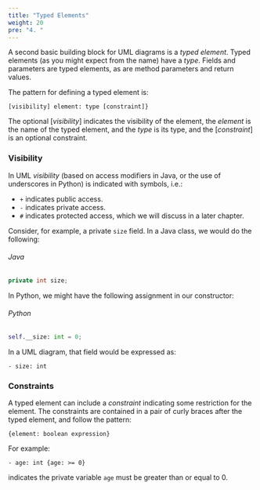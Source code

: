 ```yaml
---
title: "Typed Elements"
weight: 20
pre: "4. "
---
```

A second basic building block for UML diagrams is a _typed element_.  Typed elements (as you might expect from the name) have a _type_.  Fields and parameters are typed elements, as are method parameters and return values.

The pattern for defining a typed element is:

```
[visibility] element: type [constraint]} 
```

The optional $[visibility]$ indicates the visibility of the element, the $element$ is the name of the typed element, and the $type$ is its type, and the $[constraint]$ is an optional constraint.  

### Visibility

In UML _visibility_ (based on access modifiers in Java, or the use of underscores in Python) is indicated with symbols, i.e.:

* `+` indicates public access.
* `-` indicates private access.
* `#` indicates protected access, which we will discuss in a later chapter.

Consider, for example, a private `size` field. In a Java class, we would do the following:

###### Java

```java
private int size;
```

In Python, we might have the following assignment in our constructor:

###### Python

```python
self.__size: int = 0;
```

In a UML diagram, that field would be expressed as:

```
- size: int
```

### Constraints

A typed element can include a _constraint_ indicating some restriction for the element.  The constraints are contained in a pair of curly braces after the typed element, and follow the pattern:

```
{element: boolean expression}
```

For example:

```
- age: int {age: >= 0}
```

indicates the private variable `age` must be greater than or equal to 0.

